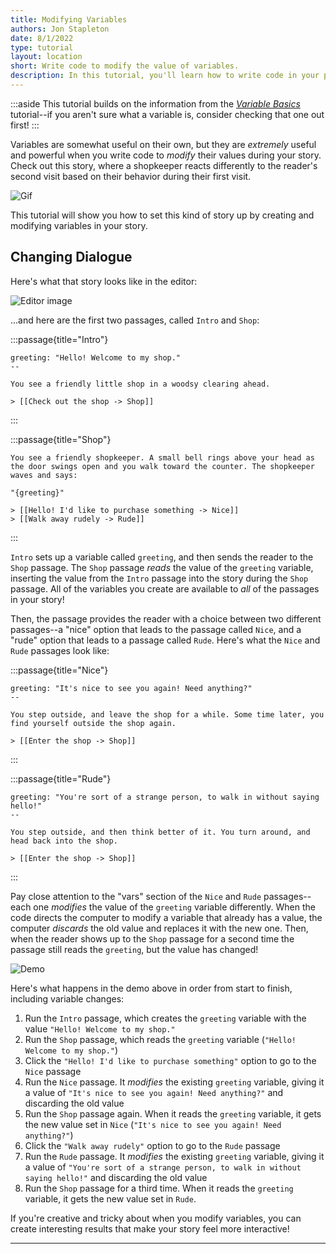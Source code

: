 ```yaml
---
title: Modifying Variables
authors: Jon Stapleton
date: 8/1/2022
type: tutorial
layout: location
short: Write code to modify the value of variables.
description: In this tutorial, you'll learn how to write code in your passage to modify the value of variables across your story. Variables are a very flexible tool for crafting your stories, but they can also be tricky. It's important to have a good mental model of how they work so you can use them creatively in your narratives. Once you know how to modify variables, you can have your story react to the choices the reader makes, and change how the story is being told "behind the scenes", making your narrative feel interactive and lifelike.
---
```


:::aside
This tutorial builds on the information from the *[Variable Basics](/locations/variable-basics)* tutorial--if you aren't sure what a variable is, consider checking that one out first!
:::

Variables are somewhat useful on their own, but they are *extremely* useful and powerful when you write code to *modify* their values during your story. Check out this story, where a shopkeeper reacts differently to the reader's second visit based on their behavior during their first visit.

![Gif](TODO:)

This tutorial will show you how to set this kind of story up by creating and modifying variables in your story.

## Changing Dialogue

Here's what that story looks like in the editor:

![Editor image](TODO:)

...and here are the first two passages, called `Intro` and `Shop`:

:::passage{title="Intro"}
```
greeting: "Hello! Welcome to my shop."
--

You see a friendly little shop in a woodsy clearing ahead.

> [[Check out the shop -> Shop]]
```
:::

:::passage{title="Shop"}
```
You see a friendly shopkeeper. A small bell rings above your head as the door swings open and you walk toward the counter. The shopkeeper waves and says:

"{greeting}"

> [[Hello! I'd like to purchase something -> Nice]]
> [[Walk away rudely -> Rude]]
```
:::

`Intro` sets up a variable called `greeting`, and then sends the reader to the `Shop` passage. The `Shop` passage *reads* the value of the `greeting` variable, inserting the value from the `Intro` passage into the story during the `Shop` passage. All of the variables you create are available to *all* of the passages in your story!

Then, the passage provides the reader with a choice between two different passages--a "nice" option that leads to the passage called `Nice`, and a "rude" option that leads to a passage called `Rude`. Here's what the `Nice` and `Rude` passages look like:

<!-- TODO: -->
:::passage{title="Nice"}
```
greeting: "It's nice to see you again! Need anything?"
--

You step outside, and leave the shop for a while. Some time later, you find yourself outside the shop again.

> [[Enter the shop -> Shop]]
```
:::

:::passage{title="Rude"}
```
greeting: "You're sort of a strange person, to walk in without saying hello!"
--

You step outside, and then think better of it. You turn around, and head back into the shop.

> [[Enter the shop -> Shop]]
```
:::

Pay close attention to the "vars" section of the `Nice` and `Rude` passages--each one *modifies* the value of the `greeting` variable differently. When the code directs the computer to modify a variable that already has a value, the computer *discards* the old value and replaces it with the new one. Then, when the reader shows up to the `Shop` passage for a second time the passage still reads the `greeting`, but the value has changed!

![Demo](TODO:)

Here's what happens in the demo above in order from start to finish, including variable changes:

1. Run the `Intro` passage, which creates the `greeting` variable with the value `"Hello! Welcome to my shop."`
2. Run the `Shop` passage, which reads the `greeting` variable (`"Hello! Welcome to my shop."`)
3. Click the `"Hello! I'd like to purchase something"` option to go to the `Nice` passage
4. Run the `Nice` passage. It *modifies* the existing `greeting` variable, giving it a value of `"It's nice to see you again! Need anything?"` and discarding the old value
5. Run the `Shop` passage again. When it reads the `greeting` variable, it gets the new value set in `Nice` (`"It's nice to see you again! Need anything?"`)
6. Click the `"Walk away rudely"` option to go to the `Rude` passage
7. Run the `Rude` passage. It *modifies* the existing `greeting` variable, giving it a value of `"You're sort of a strange person, to walk in without saying hello!"` and discarding the old value
8. Run the `Shop` passage for a third time. When it reads the `greeting` variable, it gets the new value set in `Rude`.

If you're creative and tricky about when you modify variables, you can create interesting results that make your story feel more interactive!

---